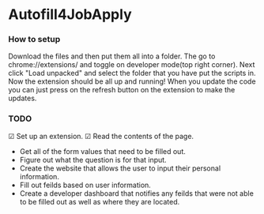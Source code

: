 # Autofill4JobApply
### How to setup
Download the files and then put them all into a folder. The go to chrome://extensions/ and toggle on developer mode(top right corner). Next click "Load unpacked" and select the folder that you have put the scripts in. Now the extension should be all up and running! When you update the code you can just press on the refresh button on the extension to make the updates.

### TODO
☑ Set up an extension.
☑ Read the contents of the page. 
- Get all of the form values that need to be filled out. 
- Figure out what the question is for that input.
- Create the website that allows the user to input their personal information.
- Fill out feilds based on user information.
- Create a developer dashboard that notifies any feilds that were not able to be filled out as well as where they are located.
